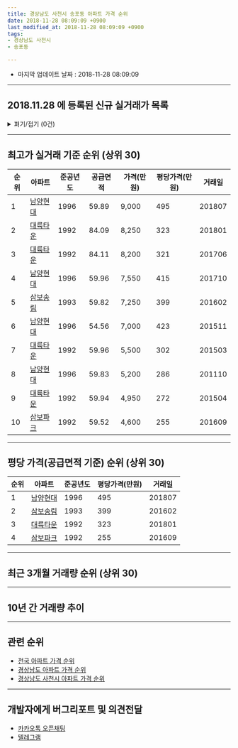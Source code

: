 ```yaml
---
title: 경상남도 사천시 송포동 아파트 가격 순위
date: 2018-11-28 08:09:09 +0900
last_modified_at: 2018-11-28 08:09:09 +0900
tags:
- 경상남도 사천시
- 송포동

---
```


* 마지막 업데이트 날짜 : 2018-11-28 08:09:09

---

## 2018.11.28 에 등록된 신규 실거래가 목록

<details>
<summary>펴기/접기 (0건)</summary>
<div markdown="1">

|아파트|준공년도|공급면적|가격(만원)|평당가격(만원)|거래일|
|---|---|---|---|---|---|
|없음||||||


</div>
</details>

---

## 최고가 실거래 기준 순위 (상위 30)


|순위|아파트|준공년도|공급면적|가격(만원)|평당가격(만원)|거래일|
|---|---|---|---|---|---|---|
|1|[남양현대](https://search.naver.com/search.naver?query=%EA%B2%BD%EC%83%81%EB%82%A8%EB%8F%84+%EC%82%AC%EC%B2%9C%EC%8B%9C+%EC%86%A1%ED%8F%AC%EB%8F%99+%EB%82%A8%EC%96%91%ED%98%84%EB%8C%80)|1996|59.89|9,000|495|201807|
|2|[대륙타운](https://search.naver.com/search.naver?query=%EA%B2%BD%EC%83%81%EB%82%A8%EB%8F%84+%EC%82%AC%EC%B2%9C%EC%8B%9C+%EC%86%A1%ED%8F%AC%EB%8F%99+%EB%8C%80%EB%A5%99%ED%83%80%EC%9A%B4)|1992|84.09|8,250|323|201801|
|3|[대륙타운](https://search.naver.com/search.naver?query=%EA%B2%BD%EC%83%81%EB%82%A8%EB%8F%84+%EC%82%AC%EC%B2%9C%EC%8B%9C+%EC%86%A1%ED%8F%AC%EB%8F%99+%EB%8C%80%EB%A5%99%ED%83%80%EC%9A%B4)|1992|84.11|8,200|321|201706|
|4|[남양현대](https://search.naver.com/search.naver?query=%EA%B2%BD%EC%83%81%EB%82%A8%EB%8F%84+%EC%82%AC%EC%B2%9C%EC%8B%9C+%EC%86%A1%ED%8F%AC%EB%8F%99+%EB%82%A8%EC%96%91%ED%98%84%EB%8C%80)|1996|59.96|7,550|415|201710|
|5|[삼보송림](https://search.naver.com/search.naver?query=%EA%B2%BD%EC%83%81%EB%82%A8%EB%8F%84+%EC%82%AC%EC%B2%9C%EC%8B%9C+%EC%86%A1%ED%8F%AC%EB%8F%99+%EC%82%BC%EB%B3%B4%EC%86%A1%EB%A6%BC)|1993|59.82|7,250|399|201602|
|6|[남양현대](https://search.naver.com/search.naver?query=%EA%B2%BD%EC%83%81%EB%82%A8%EB%8F%84+%EC%82%AC%EC%B2%9C%EC%8B%9C+%EC%86%A1%ED%8F%AC%EB%8F%99+%EB%82%A8%EC%96%91%ED%98%84%EB%8C%80)|1996|54.56|7,000|423|201511|
|7|[대륙타운](https://search.naver.com/search.naver?query=%EA%B2%BD%EC%83%81%EB%82%A8%EB%8F%84+%EC%82%AC%EC%B2%9C%EC%8B%9C+%EC%86%A1%ED%8F%AC%EB%8F%99+%EB%8C%80%EB%A5%99%ED%83%80%EC%9A%B4)|1992|59.96|5,500|302|201503|
|8|[남양현대](https://search.naver.com/search.naver?query=%EA%B2%BD%EC%83%81%EB%82%A8%EB%8F%84+%EC%82%AC%EC%B2%9C%EC%8B%9C+%EC%86%A1%ED%8F%AC%EB%8F%99+%EB%82%A8%EC%96%91%ED%98%84%EB%8C%80)|1996|59.83|5,200|286|201110|
|9|[대륙타운](https://search.naver.com/search.naver?query=%EA%B2%BD%EC%83%81%EB%82%A8%EB%8F%84+%EC%82%AC%EC%B2%9C%EC%8B%9C+%EC%86%A1%ED%8F%AC%EB%8F%99+%EB%8C%80%EB%A5%99%ED%83%80%EC%9A%B4)|1992|59.94|4,950|272|201504|
|10|[삼보파크](https://search.naver.com/search.naver?query=%EA%B2%BD%EC%83%81%EB%82%A8%EB%8F%84+%EC%82%AC%EC%B2%9C%EC%8B%9C+%EC%86%A1%ED%8F%AC%EB%8F%99+%EC%82%BC%EB%B3%B4%ED%8C%8C%ED%81%AC)|1992|59.52|4,600|255|201609|


---

## 평당 가격(공급면적 기준) 순위 (상위 30)


|순위|아파트|준공년도|평당가격(만원)|거래일|
|---|---|---|---|---|
|1|[남양현대](https://search.naver.com/search.naver?query=%EA%B2%BD%EC%83%81%EB%82%A8%EB%8F%84+%EC%82%AC%EC%B2%9C%EC%8B%9C+%EC%86%A1%ED%8F%AC%EB%8F%99+%EB%82%A8%EC%96%91%ED%98%84%EB%8C%80)|1996|495|201807|
|2|[삼보송림](https://search.naver.com/search.naver?query=%EA%B2%BD%EC%83%81%EB%82%A8%EB%8F%84+%EC%82%AC%EC%B2%9C%EC%8B%9C+%EC%86%A1%ED%8F%AC%EB%8F%99+%EC%82%BC%EB%B3%B4%EC%86%A1%EB%A6%BC)|1993|399|201602|
|3|[대륙타운](https://search.naver.com/search.naver?query=%EA%B2%BD%EC%83%81%EB%82%A8%EB%8F%84+%EC%82%AC%EC%B2%9C%EC%8B%9C+%EC%86%A1%ED%8F%AC%EB%8F%99+%EB%8C%80%EB%A5%99%ED%83%80%EC%9A%B4)|1992|323|201801|
|4|[삼보파크](https://search.naver.com/search.naver?query=%EA%B2%BD%EC%83%81%EB%82%A8%EB%8F%84+%EC%82%AC%EC%B2%9C%EC%8B%9C+%EC%86%A1%ED%8F%AC%EB%8F%99+%EC%82%BC%EB%B3%B4%ED%8C%8C%ED%81%AC)|1992|255|201609|


---

## 최근 3개월 거래량 순위 (상위 30)


<div style="width:100%;">
    <canvas id="deal_count_ranking" height="250"></canvas>
</div>


<script>
new Chart(document.getElementById("deal_count_ranking"), {
    type: 'horizontalBar',
    data: {
        labels: ['남양현대'],
        datasets: [{
            label: '실거래 수',
            data: [2],
            borderColor: "rgba(255, 0, 128, 1)",
            backgroundColor: "rgba(255, 0, 128, 0.5)",
            fill: false,
        }]
    },
    options: {
        responsive: true,
        title: {
            display: true,
            text: '최근 3개월 거래량 순위'
        },
        tooltips: {
            mode: 'index',
            intersect: false,
            callbacks: {
                title: function(tooltipItems, data) {
                    return "실거래 수:";
                },
                label: function(tooltipItem, data) {
                    return data.labels[tooltipItem.index] + ": " + tooltipItem.xLabel;
                }
            }
        },
        hover: {
            mode: 'nearest',
            intersect: true
        },
        scales: {
            xAxes: [{
                display: true,
                scaleLabel: {
                    display: true,
                    labelString: '실거래 수'
                },
                ticks: {
                    suggestedMin: 0,
                }
            }],
            yAxes: [{
                display: true,
                ticks: {
                    autoSkip: false,
                    callback: function(value, index, values) {
                        if (value.length > 15)
                            return value.substr(0, 13) + "...";
                        else
                            return value;
                    }
                },
                scaleLabel: {
                    display: false,
                }
            }]
        }
    }
});

</script>


---

## 10년 간 거래량 추이


<div style="width:100%;">
    <canvas id="deal_progress" height="250"></canvas>
</div>

<script>
new Chart(document.getElementById("deal_progress"), {
    type: 'line',
    data: {
        labels: ['200811','200812','200901','200902','200903','200904','200905','200906','200907','200908','200909','200910','200911','200912','201001','201002','201003','201004','201005','201006','201007','201008','201009','201010','201011','201012','201101','201102','201103','201104','201105','201106','201107','201108','201109','201110','201111','201112','201201','201202','201203','201204','201205','201206','201207','201208','201209','201210','201211','201212','201301','201302','201303','201304','201305','201306','201307','201308','201309','201310','201311','201312','201401','201402','201403','201404','201405','201406','201407','201408','201409','201410','201411','201412','201501','201502','201503','201504','201505','201506','201507','201508','201509','201510','201511','201512','201601','201602','201603','201604','201605','201606','201607','201608','201609','201610','201611','201612','201701','201702','201703','201704','201705','201706','201707','201708','201709','201710','201711','201712','201801','201802','201803','201804','201805','201806','201807','201808','201809','201810','201811'],
        datasets: [{
            label: '실거래 수',
            pointRadius: 1,
            data: [3, 0, 1, 5, 1, 2, 2, 1, 0, 2, 1, 2, 0, 1, 2, 1, 2, 1, 2, 2, 2, 5, 1, 1, 1, 1, 4, 0, 2, 2, 5, 0, 1, 1, 1, 3, 0, 2, 0, 4, 1, 1, 1, 3, 2, 0, 1, 2, 0, 1, 0, 2, 2, 0, 1, 1, 0, 2, 1, 2, 1, 1, 0, 0, 0, 1, 1, 1, 0, 2, 0, 1, 1, 1, 2, 2, 2, 2, 1, 4, 1, 4, 2, 1, 3, 1, 0, 4, 2, 1, 4, 1, 0, 1, 1, 0, 3, 0, 0, 1, 1, 0, 1, 3, 0, 1, 0, 2, 0, 1, 1, 1, 2, 1, 2, 0, 1, 2, 1, 0, 1],
            borderColor: "rgba(255, 201, 14, 1)",
            backgroundColor: "rgba(255, 201, 14, 0.5)",
            fill: true,
        }]
    },
    options: {
        responsive: true,
        title: {
            display: true,
            text: '10년간 거래량 추이'
        },
        tooltips: {
            mode: 'index',
            intersect: false,
        },
        hover: {
            mode: 'nearest',
            intersect: true
        },
        scales: {
            xAxes: [{
                display: true,
                scaleLabel: {
                    display: true,
                    labelString: '년/월'
                }
            }],
            yAxes: [{
                display: true,
                ticks: {
                    suggestedMin: 0,
                },
                scaleLabel: {
                    display: true,
                    labelString: '실거래 수'
                }
            }]
        }
    }
});

</script>


---

## 관련 순위

- [전국 아파트 가격 순위](https://inasie.github.io/apt-ranking/전국)
- [경상남도 아파트 가격 순위](https://inasie.github.io/apt-ranking/경상남도)
- [경상남도 사천시 아파트 가격 순위](https://inasie.github.io/apt-ranking/경상남도-사천시)


---

## 개발자에게 버그리포트 및 의견전달

- [카카오톡 오픈채팅](https://open.kakao.com/o/gLJUAP4)
- [텔레그램](https://t.me/inasie)

